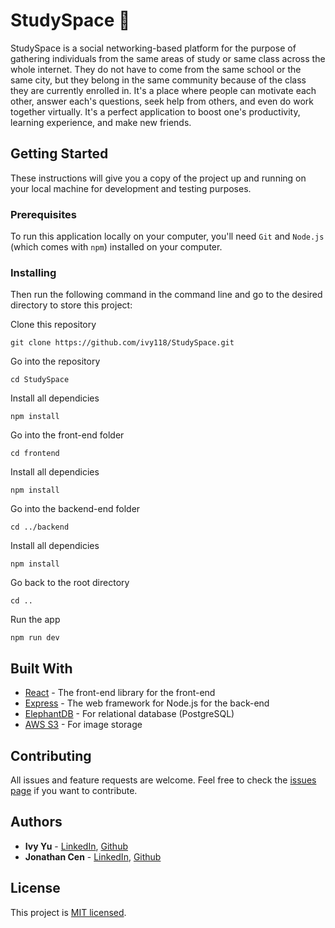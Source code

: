 # StudySpace 🧠

StudySpace is a social networking-based platform for the purpose of gathering individuals from the same areas of study or same class across the whole internet. They do not have to come from the same school or the same city, but they belong in the same community because of the class they are currently enrolled in. It's a place where people can motivate each other, answer each's questions, seek help from others, and even do work together virtually. It's a perfect application to boost one's productivity, learning experience, and make new friends.

## Getting Started

These instructions will give you a copy of the project up and running on
your local machine for development and testing purposes. 

### Prerequisites

To run this application locally on your computer, you'll need `Git` and `Node.js` (which comes with `npm`) installed on your computer.

### Installing

 Then run the following command in the command line and go to the desired directory to store this project:

Clone this repository

    git clone https://github.com/ivy118/StudySpace.git

Go into the repository

    cd StudySpace

Install all dependicies

    npm install
    
Go into the front-end folder 

    cd frontend

Install all dependicies

    npm install

Go into the backend-end folder 

    cd ../backend

Install all dependicies

    npm install

Go back to the root directory

    cd ..

Run the app

    npm run dev

## Built With

  - [React](https://www.contributor-covenant.org/) - The front-end library for the front-end
  - [Express](https://expressjs.com/) - The web framework for Node.js for the back-end
  - [ElephantDB](https://www.elephantsql.com/) - For relational database (PostgreSQL)
  - [AWS S3](https://aws.amazon.com/pm/serv-s3/?trk=fecf68c9-3874-4ae2-a7ed-72b6d19c8034&sc_channel=ps&sc_campaign=acquisition&sc_medium=ACQ-P|PS-GO|Brand|Desktop|SU|Storage|S3|US|EN|Text&s_kwcid=AL!4422!3!488982706719!e!!g!!aws%20s3&ef_id=Cj0KCQjw8amWBhCYARIsADqZJoVOoSKV5Zl5Hnes1iBb35FwzHT0iVzz-tfofZEGDMWGsoWcCqLIjb8aAoB3EALw_wcB:G:s&s_kwcid=AL!4422!3!488982706719!e!!g!!aws%20s3) - For image storage

## Contributing

All issues and feature requests are welcome.
Feel free to check the [issues page](<LINK TO ISSUES PAGE>) if you want to contribute.

## Authors

  - **Ivy Yu** - [LinkedIn](https://www.linkedin.com/in/ivyxyu/), [Github](https://github.com/ivy118)
  - **Jonathan Cen** - [LinkedIn](https://www.linkedin.com/in/jonathancen/), [Github](https://github.com/JonathanCen)

## License

This project is [MIT licensed](https://github.com/ivy118/StudySpace/blob/master/License).
